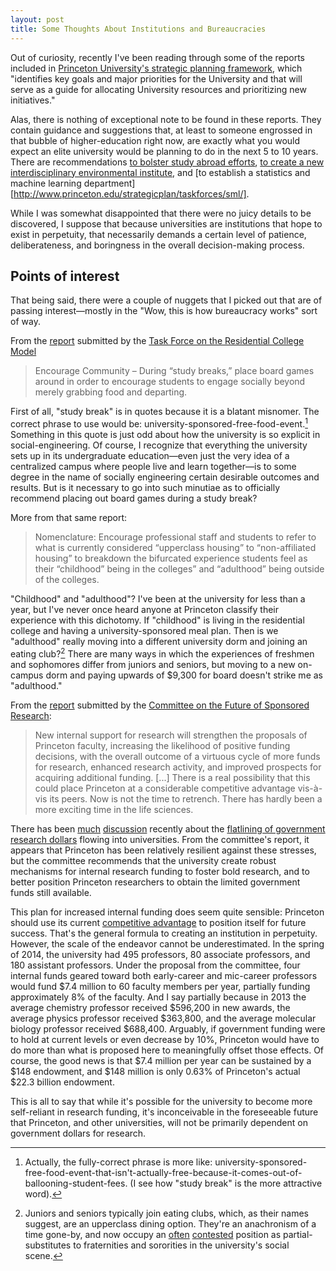 ```yaml
---
layout: post
title: Some Thoughts About Institutions and Bureaucracies
---
```


Out of curiosity, recently I've been reading through some of the reports included in [Princeton University's strategic planning framework][sp], which "identifies key goals and major priorities for the University and that will serve as a guide for allocating University resources and prioritizing new initiatives."

Alas, there is nothing of exceptional note to be found in these reports. They contain guidance and suggestions that, at least to someone engrossed in that bubble of higher-education right now, are exactly what you would expect an elite university would be planning to do in the next 5 to 10 years. There are recommendations [to bolster study abroad efforts][regional studies], [to create a new interdisciplinary environmental institute][natural sciences], and [to establish a statistics and machine learning department][http://www.princeton.edu/strategicplan/taskforces/sml/].

While I was somewhat disappointed that there were no juicy details to be discovered, I suppose that because universities are institutions that hope to exist in perpetuity, that necessarily demands a certain level of patience, deliberateness, and boringness in the overall decision-making process.

## Points of interest

That being said, there were a couple of nuggets that I picked out that are of passing interest—mostly in the "Wow, this is how bureaucracy works" sort of way.

From the [report][res college report] submitted by the [Task Force on the Residential College Model][res college]

> Encourage Community – During “study breaks,” place board games around in order to encourage students to engage socially beyond merely grabbing food and departing.

First of all, "study break" is in quotes because it is a blatant misnomer. The correct phrase to use would be: university-sponsored-free-food-event.[^1] Something in this quote is just odd about how the university is so explicit in social-engineering. Of course, I recognize that everything the university sets up in its undergraduate education—even just the very idea of a centralized campus where people live and learn together—is to some degree in the name of socially engineering certain desirable outcomes and results. But is it necessary to go into such minutiae as to officially recommend placing out board games during a study break?

More from that same report:

> Nomenclature: Encourage professional staff and students to refer to what is currently considered “upperclass housing” to “non-affiliated housing” to breakdown the bifurcated experience students feel as their “childhood” being in the colleges” and “adulthood” being outside of the colleges.

"Childhood" and "adulthood"? I've been at the university for less than a year, but I've never once heard anyone at Princeton classify their experience with this dichotomy. If "childhood" is living in the residential college and having a university-sponsored meal plan. Then is we "adulthood" really moving into a different university dorm and joining an eating club?[^2] There are many ways in which the experiences of freshmen and sophomores differ from juniors and seniors, but moving to a new on-campus dorm and paying upwards of $9,300 for board doesn't strike me as "adulthood."

From the [report][sponsored research report] submitted by the [Committee on the Future of Sponsored Research][sponsored research]:

>New internal support for research will strengthen the proposals of Princeton faculty, increasing the likelihood of positive funding decisions, with the overall outcome of a virtuous cycle of more funds for research, enhanced research activity, and improved prospects for acquiring additional funding.
>[...]
>There is a real possibility that this could place Princeton at a considerable competitive advantage vis-à-vis its peers. Now is not	the time to retrench. There has hardly been a more exciting time in the life sciences.

There has been [much][MIT] [discussion][chronicle] recently about the [flatlining of government research dollars][nytimes research] flowing into universities. From the committee's report, it appears that Princeton has been relatively resilient against these stresses, but the committee recommends that the university create robust mechanisms for internal research funding to foster bold research, and to better position Princeton researchers to obtain the limited government funds still available.

This plan for increased internal funding does seem quite sensible: Princeton should use its current [competitive advantage][wiki endowment] to position itself for future success. That's the general formula to creating an institution in perpetuity. However, the scale of the endeavor cannot be underestimated. In the spring of 2014, the university had 495 professors, 80 associate professors, and 180 assistant professors. Under the proposal from the committee, four internal funds geared toward both early-career and mic-career professors would fund $7.4 million to 60 faculty members per year, partially funding approximately 8% of the faculty. And I say partially because in 2013 the average chemistry professor received $596,200 in new awards, the average physics professor received $363,800, and the average molecular biology professor received $688,400. Arguably, if government funding were to hold at current levels or even decrease by 10%, Princeton would have to do more than what is proposed here to meaningfully offset those effects. Of course, the good news is that $7.4 million per year can be sustained by a $148 endowment, and $148 million is only 0.63% of Princeton's actual $22.3 billion endowment.

This is all to say that while it's possible for the university to become more self-reliant in research funding, it's inconceivable in the foreseeable future that Princeton, and other universities, will not be primarily dependent on government dollars for research.

[^1]: Actually, the fully-correct phrase is more like: university-sponsored-free-food-event-that-isn't-actually-free-because-it-comes-out-of-ballooning-student-fees. (I see how "study break" is the more attractive word).

[^2]: Juniors and seniors typically join eating clubs, which, as their names suggest, are an upperclass dining option. They're an anachronism of a time gone-by, and now occupy an [often][bloomberg eating clubs] [contested][nytimes ivy] position as partial-substitutes to fraternities and sororities in the university's social scene.

[sp]: http://www.princeton.edu/strategicplan/index.xml
[regional studies]: http://www.princeton.edu/strategicplan/taskforces/rstf/
[natural sciences]: http://www.princeton.edu/strategicplan/taskforces/naturalsciences/
[res college report]: http://www.princeton.edu/strategicplan/files/Task-Force-Report-on-the-Residential-College-Model.pdf
[res college]: http://www.princeton.edu/strategicplan/taskforces/rescollege/
[sponsored research report]: http://www.princeton.edu/strategicplan/files/Task-Force-Report-on-the-Future-of-Sponsored-Research.pdf
[sponsored research]: http://www.princeton.edu/strategicplan/taskforces/cfsr/
[chronicle]: http://chronicle.com/article/In-an-Era-of-Tighter-Budgets/235814
[MIT]: http://dc.mit.edu/sites/default/files/innovation_deficit/Future%20Postponed.pdf
[nytimes research]: http://www.nytimes.com/2015/05/20/business/economy/american-innovation-rests-on-weak-foundation.html
[wiki endowment]: https://en.wikipedia.org/wiki/List_of_colleges_and_universities_in_the_United_States_by_endowment
[nytimes ivy]: http://www.nytimes.com/1999/05/16/style/at-ivy-club-a-trip-back-to-elitism.html?pagewanted=all
[bloomberg eating clubs]: http://www.bloomberg.com/news/articles/2014-12-04/princeton-has-a-shadow-fraternity-system-nobody-controls
